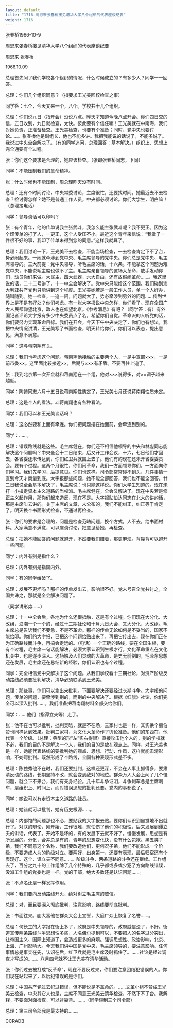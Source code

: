 ```yaml
---
layout: default
title: "1716.周恩来张春桥接见清华大学八个组织的代表座谈纪要"
weight: 1716
---
```


张春桥1966-10-9

周恩来张春桥接见清华大学八个组织的代表座谈纪要

周恩来 张春桥

1966.10.09

总理首先问了我们学校各个组织的情况，什么时候成立的？有多少人？同学一一回答。

总理：你们几个组织同意？（指要求王光美回校检查之事）

同学答：七个，今天又来一个，八个。学校共十几个组织。

总理：你们说九日（指开会）没说八点。昨天才知道今晚八点开会。你们四日交的信，五日收到，九日就检查，太快。彼此要有个信任嘛！王光美就在中南海，我们对她负责，正准备检查。王光美检查，也要有个准备；同时，党中央也要讨论……。张春桥他是副组长，他也不能多讲。我把我能说的话说了，不能多说了。我说过中央全会解决了。（有的同学追问，总理回答：基本解决。）组织上、思想上完全通要有个过程。

张：你们这个要求是合理的，她应该检查。（张即张春桥同志，下同）

同学：不能压制我们的革命精神。

张：什么时候也不能压制，周总理昨天没有时间。

总理：还有个时间讨论，中央常委讨论，主席很忙，还要找时间。她最近去不去检查？检讨得怎样？她不是普通工作人员，中央都必须讨论。你们大学生，明白嘛！（总理接电话）

同学：领导谈话可以印吗？

张：有个青年，他的传单说我主张武斗，我怎么能主张武斗呢？我不更正。因为这个印传单的打了人，一更正，这个人受压不小。最近这个青年来信说：“我做了一件很不好的事，我印了传单未得到您的同意。”这样我就算了。

总理：我们讨论一下，王光美不去检查，不能当场检查，一去检查肯定下不了台，势必闹起来。一闹就牵涉到党中央、毛主席领导的党中央。你们总是党中央、毛主席领导的。三大前提：党中央领导，听毛主席的话，十六条。不能拿这个问题为难党中央，不能说毛主席也做不了主。毛主席亲自领导的这场大革命，放手发动你们，动员你们来做。大民主，四大武器，六大自由，还有放假闹革命……。我这里说的话，二十二号讲了，十一中全会解决了。党中央只能给这个范围。我们碰到澳大利亚共产党也只能讲到这个程度。王光美她若是一般工作人员，单一个人好办，随叫随到。她一检查，一追一问，问题就大了，势必牵涉到另外的问题……传到世界上是不是有好处？你们考虑。有一张大字报说中央怎样，你们看了。现在全国广大人民都仰望北京，敌人也在仰望北京。《参考消息》有吧？（同学答：有）有外国记者评论大字报有多少中央委员点了名，希望你们自觉。革命派的人听党的话，你们要努力实现革命目标。我们在开会，今天下午中央决定了，你们也有想法，我把中央情况讲清，王光美写了书面检查，明天转给你们，你们可以表态，提出意见，满意不满意。

同学：这与蒋南翔有关。

总理：我们也考虑这个问题。蒋南翔他接触的主要两个人，一是中宣部×××，一是前市委××。这里面比较接近××，后期与×××有矛盾。不要再往上追了。

张：我到北京第一次开会就和蒋南翔在一个组，他对×××说得多，对××调子越来越低。

同学：陶铸同志六月十五日说蒋南翔性质定了，王光美七月还说蒋南翔性质未定。

总理：这是个人的看法。斗蒋南翔也有各种看法。

同学：我们可以和王光美谈话吗？

总理：这必然要和上面有牵连。你们把问题摆在她面前，会牵连到别的。

同学：……。

总理：错误路线就是这些。毛主席健在，你们还不相信他领导的中央和林彪同志能解决这个问题吗？中央全会十二日结束，后又开工作会议，十六，七日他们才回去，各省委还未传达到，你们红卫兵就围上去了。他们有的现在还未开省委委员会。要有个过程。这两个月很忙，你们闹革命，我们一方面领导你们，一方面向你们学习。我们先学习，后提意见。你们也这样。司令部常常碰不到头，几件事情一直到今天才商量到底。大字报那些问题，她不能全部回答，我们也不能全回答。廿二日我说全会基本解决了，毛主席说：也只能这样说。你们大学生知道的。现在炮打一小撮走资本主义道路的当权派。毛主席健在，全会又解决了。现在中央若是修正主义起作用，那你们起来造反，现在不是。大字报贴伯达同志在北大的讲的话，那是主席叫去讲的。关于主席的文章，未公布的，我们不能纠正，纠正等于肯定了。明天换个书面形式检查，不通过再检查。

张：你们的要求是合理的，问题是检查范畴问题，换个方式，人不去，给书面材料。大家满意不满意，可以座谈讨论，把意见给她，再检查。

总理：把她不能回答的问题就避开，不然要我们赔着，那更麻烦。背靠背可以避开一些问题。

同学：内外有别是指什么？

总理：内外有别是指国内外。

同学：有的同学给破了。

总理：发展不更坏吗？那样的传单发出去，影响很不好。党未号召全党共讨之，全国共诛之，那就是全会解决问题了。

（同学讲形势……）

总理：十一中全会后，各地为什么还很抵触，这是有个过程。你们现在大分化、大改组，浪潮一个一个的，经过十三期社论和十月六日大会，又大分化、大改组。毛主席总是告诉我们不要急，不是不革命。那样的传单无论如何是不妥当的，国家不能给印。你们的大字报，已把这个问题给贴出来了，再把它传出去，现在你们正在为正确路线而斗争，再搞会走远的。（电话）一个正确的路线，要在全国生根，要有个过程，毛主席一句话能解决，必须大家认识到生根才行。文化革命重点在文化机关中，也是逐步深入。这场触及人们灵魂的大革命，是史无前例的，毛泽东思想还在发展，毛主席还在总结新的经验，你们认识也有个过程。

同学：完全相信党中央解决了这个问题。从我们学校看十三期社论，对资产阶级反动路线必须要批判解决，清华必须联系到王光美。

总理：那些事，你们可以拿出来批判。下面要解决还要经过长期斗争。大字报的问题，传单的问题，要牵涉到别的，而别的中央解决了。根据《红旗》社论，你们完全可以深入批判……。我们准备把蒋南翔材料全部交给你们。

同学：……他们（指谭立夫等）走了。

张：他不在也可以批判，批判吴晗，就是不在场，三家村也是一样，其实换个翦伯赞也同样达到效果。批判三家村，为文化大革命作了舆论准备。他们的东西在，他代表一个阶级。（总理：典型的形“左”实右得很）直接攻击他个人的，别的学校就不必，我们的目的不是解决一个人，我们的目的是放在观点上。同样，对王光美也是一样，她能代表路线的要批判她的观点、思想、行动、作风，这样就能肃清影响，不妨碍批判。既然形成了个路线，全国各种表现形式差不多。

总理：陈独秀他不在时，我们还要批判，这样还更深，不会在人事上抓得多，要肃清反动的路线，长期坚持不改，就会变到敌对的地位。群众万人大会上问了几个怪问题，就会下不来台，我们有亲身经验。几十年斗争证明，斗争刹车总是主席刹车，是组织上、时间上，而对错误思想的批判还要。党内的事都说了。

同学：她说可以有走资本主义道路的社员。

总理：她错就可以批判，她有历史根源……。

总理：内部馆的问题那也不必，要贴我的大字报去贴。要你们认识到自觉地不出就行了。对联的辩论，刚开始，工作很难，就怕伤了他们的积极性，后来发展到谭立夫的讲话，代表了。开始不是坏的，有的发展下去就不好了。慢慢发展，思想是有所发展的。分化，合并总是有的，青年的思想变化快，没有什么包袱。黑五类子弟，我们不同意这个名称，我们要改造他们，更何况子弟，他们不能形成一个阶级，不要造成人为的阶级对立。要两好，出身第一，还要有表现，最后归宿还有个表现好。这个，谭立夫不同意……。阶级斗争、两条道路的斗争还在继续。工作组去了，百分之九十的工作组除了几个特殊的，几乎都或多或少犯了方向路线错误，没派工作组的党委也是一样。党的干部，绝大多数还是认识问题……。

张：不点名还是一样发挥作用。

同学：我们要向反动路线开火，绝对树立毛主席的威信。

总理：对，而且要深入彻底批判，注意影响，路线要彻底批判。

张：书面往来。蒯大富他在群众大会上宣誓，大庭广众上恢复了名誉……。

总理：何长工的大字报在街上多了，政府是中央领导的，政府威信没了，不好。街道宣传两条路线斗争思想性多些，人名偶尔提到可以，不要把人的名字过分突出，让帝国主义、国际上知道了，会造成更多的麻烦。强调思想性、政治影响，北京、上海、广州影响大。今天我们讲中国是党中央，毛主席领导的，要注意影响。任何事情总是事实在先，认识在后，红卫兵就是毛主席及时抓住了。……社论是经过调查才写成的……。八月四号就不让王光美在清华活动。

张：你们过去被打成“反革命”，现在不要反过来，你们要注意团结犯错误的人。你们现在站起来了，以后犯错误的是你们。

总理：中国共产党过去犯过错误，但不能说是不革命的。……文革小组不赞成王光美去检查，中央其它人也是，主席不同意王光美去清华检查，不然下不了台。我解释，不要面对面检查，可以背靠背。……（同学谈到三个司令部）

总理：第三司令部我是最支持的……。

CCRADB

